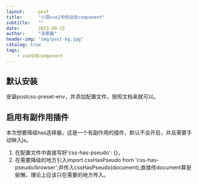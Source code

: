 ```yaml
---
layout:     post
title:      "小探vue2中的动态component"
subtitle:   ""
date:       2023-09-15
author:     "漆黑菌"
header-img: "img/post-bg.jpg"
catalog: true
tags:
    - vue动态component
---
```


## 默认安装

安装postcss-preset-env，并添加配置文件。按照文档来就可以。

## 启用有副作用插件

本次想要降级has选择器，这是一个有副作用的插件，默认不会开启，并且需要手动映入js。

1. 在配置文件中直接写好'css-has-pseudo': {}，
2. 在需要降级的地方引入import cssHasPseudo from 'css-has-pseudo/browser';并传入cssHasPseudo(document);直接传document算是偷懒，理论上应该只在需要的地方传入。
